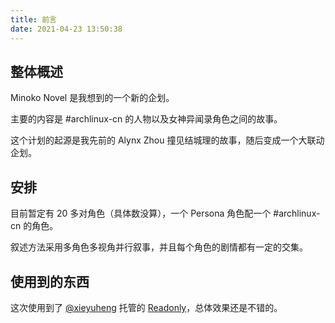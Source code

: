 ```yaml
---
title: 前言
date: 2021-04-23 13:50:38
---
```


## 整体概述

Minoko Novel 是我想到的一个新的企划。

主要的内容是 #archlinux-cn 的人物以及女神异闻录角色之间的故事。

这个计划的起源是我先前的 Alynx Zhou 撞见结城理的故事，随后变成一个大联动企划。

## 安排

目前暂定有 20 多对角色（具体数没算），一个 Persona 角色配一个 #archlinux-cn 的角色。

叙述方法采用多角色多视角并行叙事，并且每个角色的剧情都有一定的交集。

## 使用到的东西

这次使用到了 [@xieyuheng](https://github.com/xieyuheng) 托管的 [Readonly](https://readonly.link)，总体效果还是不错的。

